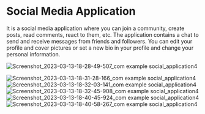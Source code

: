 # Social Media Application


It is a social media application where you can join a community, create posts, read 
comments, react to them, etc.
The application contains a chat to send and receive messages from friends and 
followers.
You can edit your profile and cover pictures or set a new bio in your profile and change 
your personal information.

![Screenshot_2023-03-13-18-28-49-507_com example social_application4](https://user-images.githubusercontent.com/52718382/224769048-762d9e05-3876-42ef-b3bd-330c0de9addd.jpg)

![Screenshot_2023-03-13-18-31-28-166_com example social_application4](https://user-images.githubusercontent.com/52718382/224769309-760cde3d-3499-4afc-9fbb-33b8ce250e5c.jpg)
![Screenshot_2023-03-13-18-32-03-141_com example social_application4](https://user-images.githubusercontent.com/52718382/224769335-0eb3a2c8-546e-4616-919b-52eb8f7ee452.jpg)
![Screenshot_2023-03-13-18-32-45-908_com example social_application4](https://user-images.githubusercontent.com/52718382/224769358-0bc9112b-5740-40fd-a3f5-2ba9ab15a8bd.jpg)
![Screenshot_2023-03-13-18-40-45-924_com example social_application4](https://user-images.githubusercontent.com/52718382/224769376-6f57eb88-bc3f-4977-8ab8-933d43e2bf10.jpg)
![Screenshot_2023-03-13-18-40-58-267_com example social_application4](https://user-images.githubusercontent.com/52718382/224769398-db1d14d2-3a7e-4ab2-88fe-380e4320d198.jpg)
